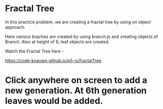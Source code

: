 # Fractal Tree

In this practice problem, we are creating a fractal tree by using on object approach.

Here various braches are created by using branch.js and creating objects of Branch.
Also at height of 6, leaf objects are created.


Watch the Fractal Tree here -

https://code-knayam.github.io/p5-js/fractalTree

# Click anywhere on screen to add a new generation. At 6th generation leaves would be added.
